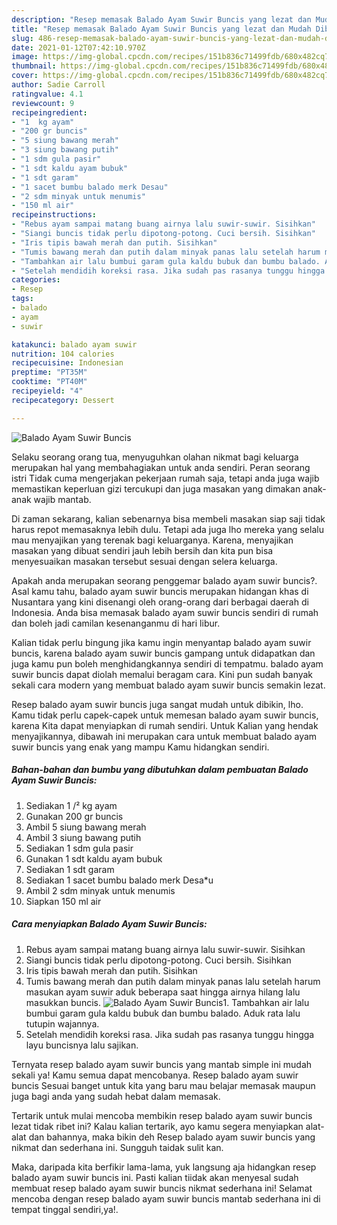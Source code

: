 ```yaml
---
description: "Resep memasak Balado Ayam Suwir Buncis yang lezat dan Mudah Dibuat"
title: "Resep memasak Balado Ayam Suwir Buncis yang lezat dan Mudah Dibuat"
slug: 486-resep-memasak-balado-ayam-suwir-buncis-yang-lezat-dan-mudah-dibuat
date: 2021-01-12T07:42:10.970Z
image: https://img-global.cpcdn.com/recipes/151b836c71499fdb/680x482cq70/balado-ayam-suwir-buncis-foto-resep-utama.jpg
thumbnail: https://img-global.cpcdn.com/recipes/151b836c71499fdb/680x482cq70/balado-ayam-suwir-buncis-foto-resep-utama.jpg
cover: https://img-global.cpcdn.com/recipes/151b836c71499fdb/680x482cq70/balado-ayam-suwir-buncis-foto-resep-utama.jpg
author: Sadie Carroll
ratingvalue: 4.1
reviewcount: 9
recipeingredient:
- "1  kg ayam"
- "200 gr buncis"
- "5 siung bawang merah"
- "3 siung bawang putih"
- "1 sdm gula pasir"
- "1 sdt kaldu ayam bubuk"
- "1 sdt garam"
- "1 sacet bumbu balado merk Desau"
- "2 sdm minyak untuk menumis"
- "150 ml air"
recipeinstructions:
- "Rebus ayam sampai matang buang airnya lalu suwir-suwir. Sisihkan"
- "Siangi buncis tidak perlu dipotong-potong. Cuci bersih. Sisihkan"
- "Iris tipis bawah merah dan putih. Sisihkan"
- "Tumis bawang merah dan putih dalam minyak panas lalu setelah harum masukan ayam suwir aduk beberapa saat hingga airnya hilang lalu masukkan buncis."
- "Tambahkan air lalu bumbui garam gula kaldu bubuk dan bumbu balado. Aduk rata lalu tutupin wajannya."
- "Setelah mendidih koreksi rasa. Jika sudah pas rasanya tunggu hingga layu buncisnya lalu sajikan."
categories:
- Resep
tags:
- balado
- ayam
- suwir

katakunci: balado ayam suwir 
nutrition: 104 calories
recipecuisine: Indonesian
preptime: "PT35M"
cooktime: "PT40M"
recipeyield: "4"
recipecategory: Dessert

---
```



![Balado Ayam Suwir Buncis](https://img-global.cpcdn.com/recipes/151b836c71499fdb/680x482cq70/balado-ayam-suwir-buncis-foto-resep-utama.jpg)

Selaku seorang orang tua, menyuguhkan olahan nikmat bagi keluarga merupakan hal yang membahagiakan untuk anda sendiri. Peran seorang istri Tidak cuma mengerjakan pekerjaan rumah saja, tetapi anda juga wajib memastikan keperluan gizi tercukupi dan juga masakan yang dimakan anak-anak wajib mantab.

Di zaman  sekarang, kalian sebenarnya bisa membeli masakan siap saji tidak harus repot memasaknya lebih dulu. Tetapi ada juga lho mereka yang selalu mau menyajikan yang terenak bagi keluarganya. Karena, menyajikan masakan yang dibuat sendiri jauh lebih bersih dan kita pun bisa menyesuaikan masakan tersebut sesuai dengan selera keluarga. 



Apakah anda merupakan seorang penggemar balado ayam suwir buncis?. Asal kamu tahu, balado ayam suwir buncis merupakan hidangan khas di Nusantara yang kini disenangi oleh orang-orang dari berbagai daerah di Indonesia. Anda bisa memasak balado ayam suwir buncis sendiri di rumah dan boleh jadi camilan kesenanganmu di hari libur.

Kalian tidak perlu bingung jika kamu ingin menyantap balado ayam suwir buncis, karena balado ayam suwir buncis gampang untuk didapatkan dan juga kamu pun boleh menghidangkannya sendiri di tempatmu. balado ayam suwir buncis dapat diolah memalui beragam cara. Kini pun sudah banyak sekali cara modern yang membuat balado ayam suwir buncis semakin lezat.

Resep balado ayam suwir buncis juga sangat mudah untuk dibikin, lho. Kamu tidak perlu capek-capek untuk memesan balado ayam suwir buncis, karena Kita dapat menyiapkan di rumah sendiri. Untuk Kalian yang hendak menyajikannya, dibawah ini merupakan cara untuk membuat balado ayam suwir buncis yang enak yang mampu Kamu hidangkan sendiri.

<!--inarticleads1-->

##### Bahan-bahan dan bumbu yang dibutuhkan dalam pembuatan Balado Ayam Suwir Buncis:

1. Sediakan 1 /² kg ayam
1. Gunakan 200 gr buncis
1. Ambil 5 siung bawang merah
1. Ambil 3 siung bawang putih
1. Sediakan 1 sdm gula pasir
1. Gunakan 1 sdt kaldu ayam bubuk
1. Sediakan 1 sdt garam
1. Sediakan 1 sacet bumbu balado merk Desa*u
1. Ambil 2 sdm minyak untuk menumis
1. Siapkan 150 ml air




<!--inarticleads2-->

##### Cara menyiapkan Balado Ayam Suwir Buncis:

1. Rebus ayam sampai matang buang airnya lalu suwir-suwir. Sisihkan
1. Siangi buncis tidak perlu dipotong-potong. Cuci bersih. Sisihkan
1. Iris tipis bawah merah dan putih. Sisihkan
1. Tumis bawang merah dan putih dalam minyak panas lalu setelah harum masukan ayam suwir aduk beberapa saat hingga airnya hilang lalu masukkan buncis.
<img src="https://img-global.cpcdn.com/steps/02fb3ca80347a998/160x128cq70/balado-ayam-suwir-buncis-langkah-memasak-4-foto.jpg" alt="Balado Ayam Suwir Buncis">1. Tambahkan air lalu bumbui garam gula kaldu bubuk dan bumbu balado. Aduk rata lalu tutupin wajannya.
1. Setelah mendidih koreksi rasa. Jika sudah pas rasanya tunggu hingga layu buncisnya lalu sajikan.




Ternyata resep balado ayam suwir buncis yang mantab simple ini mudah sekali ya! Kamu semua dapat mencobanya. Resep balado ayam suwir buncis Sesuai banget untuk kita yang baru mau belajar memasak maupun juga bagi anda yang sudah hebat dalam memasak.

Tertarik untuk mulai mencoba membikin resep balado ayam suwir buncis lezat tidak ribet ini? Kalau kalian tertarik, ayo kamu segera menyiapkan alat-alat dan bahannya, maka bikin deh Resep balado ayam suwir buncis yang nikmat dan sederhana ini. Sungguh taidak sulit kan. 

Maka, daripada kita berfikir lama-lama, yuk langsung aja hidangkan resep balado ayam suwir buncis ini. Pasti kalian tiidak akan menyesal sudah membuat resep balado ayam suwir buncis nikmat sederhana ini! Selamat mencoba dengan resep balado ayam suwir buncis mantab sederhana ini di tempat tinggal sendiri,ya!.


